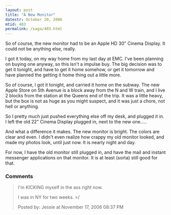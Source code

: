 ```yaml
---
layout: post
title: "A New Monitor"
datestr: October 20, 2006
mtid: 403
permalink: /saga/403.html
---
```


So of course, the new monitor had to be an Apple HD 30" Cinema Display.  It could not be anything else, really.

I got it today, on my way home from my last day at EMC.  I've been planning on buying one anyway, so this isn't a impulse buy.  The big decision was to get it tonight, and have to get it home somehow, or get it tomorrow and have planned the getting it home thing out a little more.

So of course, I got it tonight, and carried it home on the subway.  The new Apple Store on 5th Avenue is a block away from the N and W train, and I live 2 blocks from the station at the Queens end of the trip.  It was a little heavy, but the box is not as huge as you might suspect, and it was just a chore, not hell or anything.

So I pretty much just pushed everything else off my desk, and plugged it in.  I left the old 22" Cinema Display plugged in, next to the new one.....

And what a difference it makes.  The new monitor is bright.  The colors are clear and even.  I didn't even realize how crappy my old monitor looked, and made my photos look, until just now.  It is nearly night and day.

For now, I have the old monitor still plugged in, and have the mail and instant messenger applications on that monitor.  It is at least (sorta) still good for that.

### Comments

<blockquote>
I'm KICKING myself in the ass right now.

I was in NY for two weeks. >/
<div class="comment-meta">Posted by: Jessie at November 17, 2006 08:37 PM</div> </blockquote>

